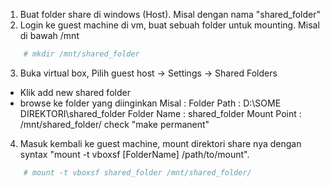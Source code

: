 1.  Buat folder share di windows (Host). Misal dengan nama "shared_folder"
2.  Login ke guest machine di vm, buat sebuah folder untuk mounting. Misal di bawah /mnt
```bash
	# mkdir /mnt/shared_folder
```
3.  Buka virtual box, Pilih guest host -> Settings -> Shared Folders
- Klik add new shared folder
- browse ke folder yang diinginkan
        Misal : 
            Folder Path : D:\SOME DIREKTORI\shared_folder
            Folder Name : shared_folder
            Mount Point : /mnt/shared_folder/
            check "make permanent"
			
4.  Masuk kembali ke guest machine, mount direktori share nya dengan syntax "mount -t vboxsf [FolderName] /path/to/mount".
```bash
	# mount -t vboxsf shared_folder /mnt/shared_folder/
```